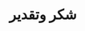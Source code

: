 [description]: # "People that have made great contributions to security in the Samizdat application"
[keywords]: # "security,people,gratitude"

# شكر وتقدير